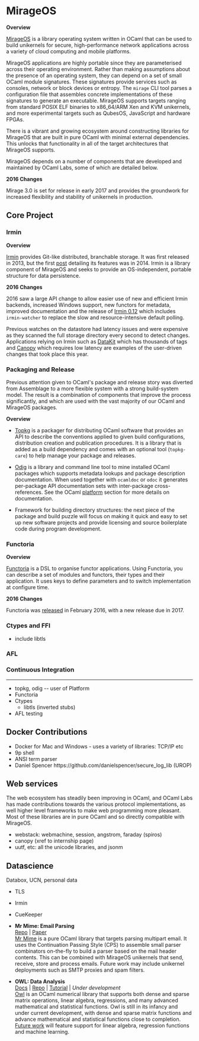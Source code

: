 # MirageOS

**Overview**

[MirageOS](https://mirage.io) is a library operating system written in OCaml that can be used to build unikernels for secure, high-performance network applications across a variety of cloud computing and mobile platforms.

MirageOS applications are highly portable since they are parameterised across their operating environment. Rather than making assumptions about the presence of an operating system, they can depend on a set of small OCaml module signatures. These signatures provide services such as consoles, network or block devices or entropy. The `mirage` CLI tool parses a configuration file that assembles concrete implementations of these signatures to generate an executable.  MirageOS supports targets ranging from standard POSIX ELF binaries to x86\_64/ARM Xen and KVM unikernels, and more experimental targets such as QubesOS, JavaScript and hardware FPGAs.

There is a vibrant and growing ecosystem around constructing libraries for MirageOS that are built in pure OCaml with minimal external dependencies. This unlocks that functionality in all of the target architectures that MirageOS supports.

MirageOS depends on a number of components that are developed and maintained by OCaml Labs, some of which are detailed below.

**2016 Changes**

Mirage 3.0 is set for release in early 2017 and provides the groundwork for increased flexibility and stability of unikernels in production.

## Core Project

### Irmin

**Overview**

[Irmin](https://github.com/mirage/irmin) provides Git-like distributed, branchable storage. It was first released in 2013, but the first [post](https://mirage.io/blog/introducing-irmin) detailing its features was in 2014. Irmin is a library component of MirageOS and seeks to provide an OS-independent, portable structure for data persistence.

**2016 Changes**

2016 saw a large API change to allow easier use of new and efficient Irmin backends, increased Windows support, new functors for metadata, improved documentation and the release of [Irmin 0.12](https://mirage.io/blog/irmin-0.12) which includes <code>irmin-watcher</code> to replace the slow and resource-intensive default polling.

Previous watches on the datastore had latency issues and were expensive as they scanned the full storage directory every second to detect changes. Applications relying on Irmin such as [DataKit](https://github.com/docker/datakit) which has thousands of tags and [Canopy](https://github.com/engil/Canopy) which requires low latency are examples of the user-driven changes that took place this year.

### Packaging and Release

Previous attention given to OCaml's package and release story was diverted from Assemblage to a more flexible system with a strong build-system model. The result is a combination of components that improve the process significantly, and which are used with the vast majority of our OCaml and MirageOS packages.
<!--do we have evidence of this? -->

**Overview**

* [Topkg](http://erratique.ch/software/topkg) is a packager for distributing OCaml software that provides an API to describe the conventions applied to given build configurations, distribution creation and publication procedures. It is a library that is added as a build dependency and comes with an optional tool (<code>topkg-care</code>) to help manage your package and releases.

* [Odig](http://erratique.ch/software/odig) is a library and command line tool to mine installed OCaml packages which supports metadata lookups and package description documentation. When used together with <code>ocamldoc</code> or <code>odoc</code> it generates per-package API documentation sets with inter-package cross-references. See the OCaml [platform](./platform.md) section for more details on documentation.

* Framework for building directory structures: the next piece of the package and build puzzle will focus on making it quick and easy to set up new software projects and provide licensing and source boilerplate code during program development.

### Functoria

**Overview**

[Functoria](https://github.com/mirage/functoria) is a DSL to organise functor applications. Using Functoria, you can describe a set of modules and functors, their types and their application. It uses keys to define parameters and to switch implementation at configure time.

**2016 Changes**

Functoria was [released](https://mirage.io/blog/introducing-functoria) in February 2016, with a new release due in 2017.

### Ctypes and FFI
- include libtls

### AFL

### Continuous Integration

----

* topkg, odig -- user of Platform
* Functoria
* Ctypes
  * libtls \(inverted stubs\)
* AFL testing

## Docker Contributions

* Docker for Mac and Windows - uses a variety of libraries: TCP/IP etc
* 9p shell
* ANSI term parser
* Daniel Spencer https:\/\/github.com\/danielspencer\/secure\_log\_lib \(UROP\)

## Web services

The web ecosystem has steadily been improving in OCaml, and OCaml Labs has made contributions towards the various protocol implementations, as well higher level frameworks to make web programming more pleasant. Most of these libraries are in pure OCaml and so directly compatible with MirageOS.

* webstack: webmachine, session, angstrom, faraday \(spiros\)
* canopy \(xref to internship page\)
* uutf, etc: all the unicode libraries, and jsonm

## Datascience

Databox, UCN, personal data

* TLS
* Irmin
* CueKeeper

* **Mr Mime: Email Parsing**  
  [Repo](https://github.com/oklm-wsh/MrMime) \| [Paper](http://din.osau.re/mrmime.pdf)  
  [Mr Mime](https://github.com/oklm-wsh/MrMime) is a pure OCaml library that targets parsing multipart email. It uses the Continuation Passing Style \(CPS\) to assemble small parser combinators on-the-fly to build a parser based on the mail header contents. This can be combined with MirageOS unikernels that send, receive, store and process emails. Future work may include unikernel deployments such as SMTP proxies and spam filters.

* **OWL: Data Analysis**  
  [Docs](http://www.cl.cam.ac.uk/~lw525/owl/) \| [Repo](https://github.com/ryanrhymes/owl) \| [Tutorial](https://github.com/ryanrhymes/owl/wiki/Tutorial:-How-to-Plot-in-Owl%3F) \| _Under development_  
  [Owl](https://github.com/ryanrhymes/owl) is an OCaml numerical library that supports both dense and sparse matrix operations, linear algebra, regressions, and many advanced mathematical and statistical functions. Owl is still in its infancy and under current development, with dense and sparse matrix functions and advance mathematical and statistical functions close to completion. [Future work](https://github.com/ryanrhymes/owl/wiki/Future-Plan) will feature support for linear algebra, regression functions and machine learning.
